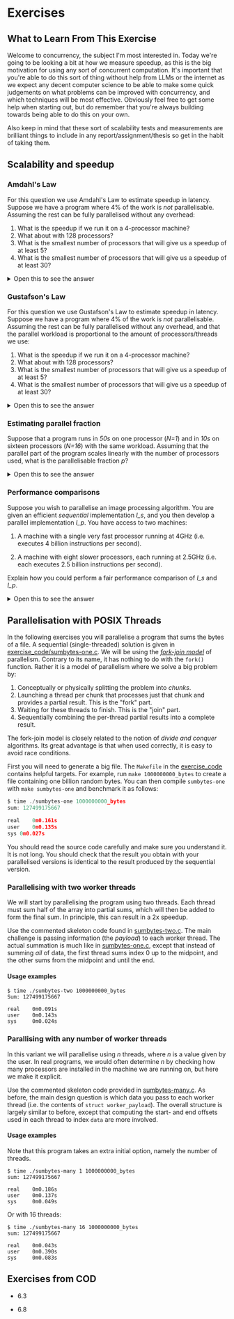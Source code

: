 # Exercises

## What to Learn From This Exercise
Welcome to concurrency, the subject I'm most interested in. Today we're going
to be looking a bit at how we measure speedup, as this is the big motivation 
for using any sort of concurrent computation. It's important that you're able
to do this sort of thing without help from LLMs or the internet as we expect
any decent computer science to be able to make some quick judgements on what
problems can be improved with concurrency, and which techniques will be most
effective. Obviously feel free to get some help when starting out, but do 
remember that you're always building towards being able to do this on your own.

Also keep in mind that these sort of scalability tests and measurements are 
brilliant things to include in any report/assignment/thesis so get in the habit
of taking them.

## Scalability and speedup

### Amdahl's Law

For this question we use Amdahl's Law to estimate speedup in latency.
Suppose we have a program where 4% of the work is *not*
parallelisable.  Assuming the rest can be fully parallelised without
any overhead:

1. What is the speedup if we run it on a 4-processor machine?
2. What about with 128 processors?
3. What is the smallest number of processors that will give us a speedup of at least 5?
4. What is the smallest number of processors that will give us a speedup of at least 30?

<details>
  <summary>Open this to see the answer</summary>

Since 4% is not parallelisable, *p=0.96*, which gives us *S(N) =
1/(1-0.96+(0.96/N))*.

1. *S(4) = 1 / (1-0.96+(0.96/4)) = 3.57*

2. *S(128) = 1 / (1-0.96+(0.96/128)) = 21.05*

3. *S(N) = 5*.  Solving for *N*, we get *N=6*.

4. Since the limit of *S(N)* is *25* as *N* goes to infinity, we
   cannot ever get a speedup of at least 30 with this program.

</details>

### Gustafson's Law

For this question we use Gustafson's Law to estimate speedup in latency.  Suppose
we have a program where 4% of the work is *not* parallelisable.
Assuming the rest can be fully parallelised without any overhead, and
that the parallel workload is proportional to the amount of
processors/threads we use:

1. What is the speedup if we run it on a 4-processor machine?
2. What about with 128 processors?
3. What is the smallest number of processors that will give us a speedup of at least 5?
4. What is the smallest number of processors that will give us a speedup of at least 30?

<details>
  <summary>Open this to see the answer</summary>

Since 4% is not parallelisable, *s=0.04*, which gives us *S(N) =
N + (1-N) * 0.04*.

1. *S(4) = 3.88*

2. *S(128) = = 122.92*

3. *S(N) = 5*.  Solving for *N*, we get *N=31/6*, and since we cannot
   have a fractional number of processors, we round up to *N=6*.

4. *S(N) = 30*.  Solving for *N*, we get *N=749/24*, which we round up
   to *N=32*.

</details>

### Estimating parallel fraction

Suppose that a program runs in *50s* on one processor (*N=1*) and in
*10s* on sixteen processors (*N=16*) with the same workload.  Assuming
that the parallel part of the program scales linearly with the number
of processors used, what is the parallelisable fraction *p*?

<details>
  <summary>Open this to see the answer</summary>

Since the workload is fixed, we use Amdahl's law.  The speedup is
*50/10=5* for *N=16*, which we plug into the formula and get the
following equation:

*1/((1-p)+(p/16)) = 5*

Solving for *p*, we get *p=64/75*, or *p ~ 0.86*.

</details>

### Performance comparisons

Suppose you wish to parallelise an image processing algorithm.  You
are given an efficient *sequential* implementation *I_s*, and you then
develop a parallel implementation *I_p*.  You have access to two
machines:

1. A machine with a single very fast processor running at 4GHz (i.e. executes 4
   billion instructions per second).

2. A machine with eight slower processors, each running at 2.5GHz
   (i.e. each executes 2.5 billion instructions per second).

Explain how you could perform a fair performance comparison of *I_s*
and *I_p*.

<details>
  <summary>Open this to see the answer</summary>

When we compare the performance of two programs, both must be shown in
their best light.  *I_s* cannot take advantage of more than one
processor, so it would be unfair to use a single one of the slow
processors.  Conversely, parallel programs like *I_p* might not run
optimally on a single processor.  Thus, we need to run *I_s* on system
1 and *I_p* on system 2 and compare their performance.  Since the
systems are different, we cannot use speedup-in-latency.  What we need
to do is compute the *throughput* of the two programs, and then we can
compute the speedup-in-throughput.
</details>

## Parallelisation with POSIX Threads

In the following exercises you will parallelise a program that sums
the bytes of a file.  A sequential (single-threaded) solution is given
in [exercise_code/sumbytes-one.c]([exercise_code/sumbytes-one.c]).  We
will be using the [*fork-join
model*](https://en.wikipedia.org/wiki/Fork%E2%80%93join_model) of
parallelism.  Contrary to its name, it has nothing to do with the
`fork()` function.  Rather it is a model of parallelism where we solve
a big problem by:

1. Conceptually or physically splitting the problem into *chunks*.
2. Launching a thread per chunk that processes just that chunk and
   provides a partial result.  This is the "fork" part.
3. Waiting for these threads to finish.  This is the "join" part.
4. Sequentially combining the per-thread partial results into a
   complete result.

The fork-join model is closely related to the notion of *divide and
conquer* algorithms.  Its great advantage is that when used correctly,
it is easy to avoid race conditions.

First you will need to generate a big file.  The `Makefile` in the
[exercise_code](exercise_code/) contains helpful targets.  For
example, run `make 1000000000_bytes` to create a file containing one
billion random bytes.  You can then compile `sumbytes-one` with `make
sumbytes-one` and benchmark it as follows:

```C
$ time ./sumbytes-one 1000000000_bytes
sum: 127499175667

real    0m0.161s
user    0m0.135s
sys 0m0.027s
```

You should read the source code carefully and make sure you understand
it.  It is not long.  You should check that the result you obtain with
your parallelised versions is identical to the result produced by the
sequential version.

### Parallelising with two worker threads

We will start by parallelising the program using two threads.  Each
thread must sum half of the array into partial sums, which will then
be added to form the final sum.  In principle, this can result in a 2x
speedup.

Use the commented skeleton code found in
[sumbytes-two.c]([exercise_code/sumbytes-two.c]).  The main challenge
is passing information (the *payload*) to each worker thread.  The
actual summation is much like in
[sumbytes-one.c]([exercise_code/sumbytes-one.c]), except that instead
of summing *all* of data, the first thread sums index 0 up to the
midpoint, and the other sums from the midpoint and until the end.

#### Usage examples

```
$ time ./sumbytes-two 1000000000_bytes
Sum: 127499175667

real    0m0.091s
user    0m0.143s
sys     0m0.024s
```

### Parallising with any number of worker threads

In this variant we will parallelise using *n* threads, where *n* is a
value given by the user.  In real programs, we would often determine
*n* by checking how many processors are installed in the machine we
are running on, but here we make it explicit.

Use the commented skeleton code provided in
[sumbytes-many.c](exercise_code/sumbytes-many.c).  As before, the main
design question is which data you pass to each worker thread (i.e. the
contents of `struct worker_payload`).  The overall structure is
largely similar to before, except that computing the start- and end
offsets used in each thread to index `data` are more involved.

#### Usage examples

Note that this program takes an extra initial option, namely the
number of threads.

```
$ time ./sumbytes-many 1 1000000000_bytes
sum: 127499175667

real    0m0.186s
user    0m0.137s
sys     0m0.049s
```

Or with 16 threads:

```
$ time ./sumbytes-many 16 1000000000_bytes
sum: 127499175667

real    0m0.043s
user    0m0.390s
sys     0m0.083s
```

## Exercises from COD

* 6.3

* 6.8

